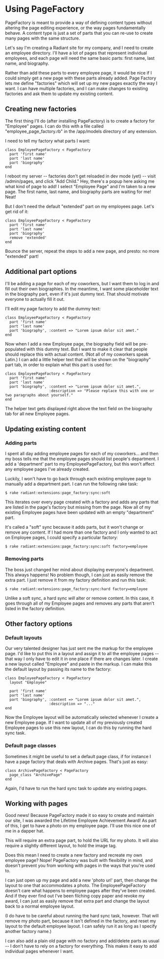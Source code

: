 # Using PageFactory

PageFactory is meant to provide a way of defining content types without altering the page editing experience, or the way pages fundamentally behave. A content type is just a set of parts that you can re-use to create many pages with the same structure.

Let's say I'm creating a Radiant site for my company, and I need to create an employee directory. I'll have a lot of pages that represent individual employees, and each page will need the same basic parts: first name, last name, and biography.

Rather than add these parts to every employee page, it would be nice if I could simply get a new page with these parts already added. Page Factory lets me define "factories" which will set up my new pages exactly the way I want. I can have multiple factories, and I can make changes to existing factories and ask them to update my existing content.

## Creating new factories

The first thing I'll do (after installing PageFactory) is to create a factory for "Employee" pages. I can do this with a file called "employee_page_factory.rb" in the /app/models directory of any extension.

I need to tell my factory what parts I want:

    class EmployeePageFactory < PageFactory
      part 'first name'
      part 'last name'
      part 'biography'
    end

I reboot my server -- factories don't get reloaded in dev mode (yet) -- visit /admin/pages, and click "Add Child." Hey, there's a popup here asking me what kind of page to add! I select "Employee Page" and I'm taken to a new page. The first name, last name, and biography parts are waiting for me! Neat!

But I don't need the default "extended" part on my employees page. Let's get rid of it:

    class EmployeePageFactory < PageFactory
      part 'first name'
      part 'last name'
      part 'biography'
      remove 'extended'
    end

Bounce the server, repeat the steps to add a new page, and presto: no more "extended" part!

## Additional part options

I'll be adding a page for each of my coworkers, but I want them to log in and fill out their own biographies. In the meantime, I want some placeholder text in the biography part, even if it's just dummy text. That should motivate everyone to actually fill it out.

I'll edit my page factory to add the dummy text:

    class EmployeePageFactory < PageFactory
      part 'first name'
      part 'last name'
      part 'biography', :content => "Lorem ipsum dolor sit amet."
    end

Now when I add a new Employee page, the biography field will be pre-populated with this dummy text. But I want to make it clear that people should replace this with actual content. (Not all of my coworkers speak Latin.) I can add a little helper text that will be shown on the "biography" part tab, in order to explain what this part is used for:

    class EmployeePageFactory < PageFactory
      part 'first name'
      part 'last name'
      part 'biography', :content => "Lorem ipsum dolor sit amet.",
                        :description => "Please replace this with one or two paragraphs about yourself."
    end

The helper text gets displayed right above the text field on the biography tab for all new Employee pages.

## Updating existing content

### Adding parts

I spent all day adding employee pages for each of my coworkers... and then my boss tells me that the employee pages should list people's department. I add a 'department' part to my EmployeePageFactory, but this won't affect any employee pages I've already created.

Luckily, I won't have to go back through each existing employee page to manually add a department part. I can run the following rake task:

    $ rake radiant:extensions:page_factory:sync:soft

This iterates over every page created with a factory and adds any parts that are listed in the page's factory but missing from the page. Now all of my existing Employee pages have been updated with an empty "department" part.

It's called a "soft" sync because it adds parts, but it won't change or remove any content. If I had more than one factory and I only wanted to act on Employee pages, I could specify a particular factory:

    $ rake radiant:extensions:page_factory:sync:soft factory=employee

### Removing parts

The boss just changed her mind about displaying everyone's department. This always happens! No problem though, I can just as easily remove the extra part. I just remove it from my factory definition and run this task:

    $ rake radiant:extensions:page_factory:sync:hard factory=employee

Unlike a soft sync, a hard sync _will_ alter or remove content. In this case, it goes through all of my Employee pages and removes any parts that aren't listed in the factory definition.

## Other factory options

### Default layouts

Our very talented designer has just sent me the markup for the employee page. I'd like to put this in a layout and assign it to all the employee pages -- that way I only have to edit it in one place if there are changes later. I create a new layout called "Employee" and paste in the markup. I can make this the default layout by passing its name to the factory:

    class EmployeePageFactory < PageFactory
      layout "Employee"
      
      part 'first name'
      part 'last name'
      part 'biography', :content => "Lorem ipsum dolor sit amet.",
                        :description => "..."
    end

Now the Employee layout will be automatically selected whenever I create a new Employee page. If I want to update all of my previously created Employee pages to use this new layout, I can do this by running the hard sync task.

### Default page classes

Sometimes it might be useful to set a default page class, if for instance I have a page factory that deals with Archive pages. That's just as easy:

    class ArchivePageFactory < PageFactory
      page_class "ArchivePage"
    end

Again, I'd have to run the hard sync task to update any existing pages.

## Working with pages

Good news! Because PageFactory made it so easy to create and maintain our site, I was awarded the Lifetime Employee Achievement Award! As part of this, I get to have a photo on my employee page. I'll use this nice one of me in a dapper hat.

This will require an extra page part, to hold the URL for my photo. It will also require a slightly different layout, to hold the image tag.

Does this mean I need to create a new factory and recreate my own employee page? Nope! PageFactory was built with flexibility in mind, and doesn't prevent you from working with pages in the ways that you're used to.

I can just open up my page and add a new 'photo url' part, then change the layout to one that accommodates a photo. The EmployeePageFactory doesn't care what happens to employee pages after they've been created. And if they ever find out I've been filching copy paper and revoke my award, I can just as easily remove that extra part and change the layout back to a normal employee layout.

(I do have to be careful about running the hard sync task, however. That will remove my photo part, because it isn't defined in the factory, and reset my layout to the default employee layout. I can safely run it as long as I specify another factory name.)

I can also add a plain old page with no factory and add/delete parts as usual -- I don't have to rely on a factory for everything. This makes it easy to add individual pages whenever I want.